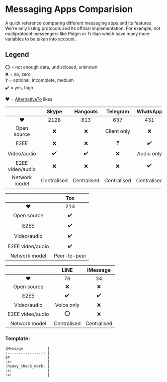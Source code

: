 # Messaging Apps Comparision
A quick reference comparing different messaging apps and its features.
We're only listing protocols and its official implementation. For example, not multiprotocol messengers like Pidgin or Trillian which have many more variables to be taken into account.

## Legend
:o: = not enough data, undisclosed, unknown  
:x: = no, zero  
:question: = optional, incomplete, medium  
:heavy_check_mark: = yes, high  

:heart: = [AlternativeTo](https://alternativeto.net/) likes

|                  | Skype              | Hangouts           | Telegram           | WhatsApp           | Viber              |  
| :--------------: | :----------------: | :----------------: | :----------------: | :----------------: | :----------------: |  
| :heart:          | 2128               | 813                | 637                | 431                | 246                |  
| Open source      | :x:                | :x:                | Client only        | :x:                | :x:                |  
| E2EE             | :x:                | :x:                | :question:         | :heavy_check_mark: | :heavy_check_mark: |  
| Video/audio      | :heavy_check_mark: | :heavy_check_mark: | :x:                | Audio only         | Audio only         |  
| E2EE video/audio | :x:                | :x:                | :x:                | :heavy_check_mark: | :x:                |  
| Network model    | Centralised        | Centralised        | Centralised        | Centralised        | Centralised        |  

|                  | Tox                |
| :--------------: | :----------------: |
| :heart:          | 214                |
| Open source      | :heavy_check_mark: |
| E2EE             | :heavy_check_mark: |
| Video/audio      | :heavy_check_mark: |
| E2EE video/audio | :heavy_check_mark: |
| Network model    | Peer-to-peer       | Centralised        |


|                  | LINE               | iMessage           | 
| :--------------: | :----------------: | :----------------: | 
| :heart:          | 76                 | 34                 | 
| Open source      | :x:                | :x:                | 
| E2EE             | :heavy_check_mark: | :heavy_check_mark: | 
| Video/audio      | Voice only         | :x:                | 
| E2EE video/audio | :o:                | :x:                | 
| Network model    | Centralised        | Centralised        | Centralised        |

### Template:
```
iMessage           | 
:----------------: | 
34                 | 
:x:                | 
:heavy_check_mark: | 
:x:                | 
:x:                | 
```
